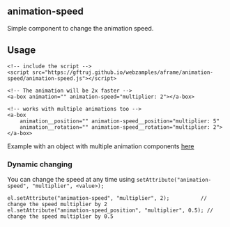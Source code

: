 ## animation-speed

Simple component to change the animation speed.

## Usage

    <!-- include the script -->
    <script src="https://gftruj.github.io/webzamples/aframe/animation-speed/animation-speed.js"></script>

    <!-- The animation will be 2x faster -->
    <a-box animation="" animation-speed="multiplier: 2"></a-box>
     
    <!-- works with multiple animations too -->
    <a-box 
        animation__position="" animation-speed__position="multiplier: 5"
        animation__rotation="" animation-speed__rotation="multiplier: 2"></a-box>
        

Example with an object with multiple animation components [here](https://gftruj.github.io/webzamples/aframe/animation-speed/multiple.html)

### Dynamic changing

You can change the speed at any time using `setAttribute("animation-speed", "multiplier", <value>);`

    el.setAttribute("animation-speed", "multiplier", 2);          // change the speed multiplier by 2
    el.setAttribute("animation-speed_position", "multiplier", 0.5); // change the speed multiplier by 0.5
